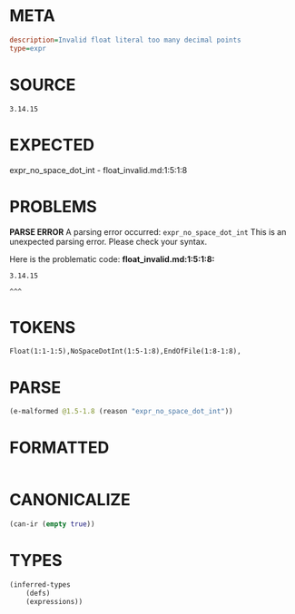 # META
~~~ini
description=Invalid float literal too many decimal points
type=expr
~~~
# SOURCE
~~~roc
3.14.15
~~~
# EXPECTED
expr_no_space_dot_int - float_invalid.md:1:5:1:8
# PROBLEMS
**PARSE ERROR**
A parsing error occurred: `expr_no_space_dot_int`
This is an unexpected parsing error. Please check your syntax.

Here is the problematic code:
**float_invalid.md:1:5:1:8:**
```roc
3.14.15
```
    ^^^


# TOKENS
~~~zig
Float(1:1-1:5),NoSpaceDotInt(1:5-1:8),EndOfFile(1:8-1:8),
~~~
# PARSE
~~~clojure
(e-malformed @1.5-1.8 (reason "expr_no_space_dot_int"))
~~~
# FORMATTED
~~~roc

~~~
# CANONICALIZE
~~~clojure
(can-ir (empty true))
~~~
# TYPES
~~~clojure
(inferred-types
	(defs)
	(expressions))
~~~
